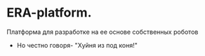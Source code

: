# ERA-platform.
Платформа для разработке на ее основе собственных роботов 
- Но честно говоря- "Хуйня из под коня!"
